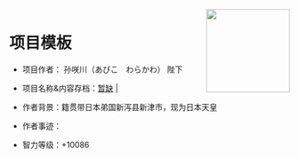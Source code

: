 <img src="https://i.loli.net/2020/07/12/e5EODLi6CrJkIdh.png" align="right" width="150px"/>

# 项目模板

- 项目作者： 孙咲川（あびこ　わらかわ） 陛下
- 项目名称&内容存档：[暂缺](http://castic.xiaoxiaotong.org/Query/SubjectDetail.aspx?SubjectID=233) | 
- 作者背景：籍贯带日本弟国新泻县新津市，现为日本天皇

- 作者事迹：
- 智力等级：+10086

